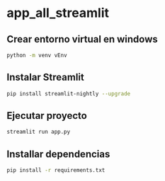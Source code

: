 # app_all_streamlit

## Crear entorno virtual en windows

```bash
python -m venv vEnv
```

## Instalar Streamlit

```bash
pip install streamlit-nightly --upgrade
```

## Ejecutar proyecto

```bash
streamlit run app.py
```

## Installar dependencias

```bash
pip install -r requirements.txt
```
